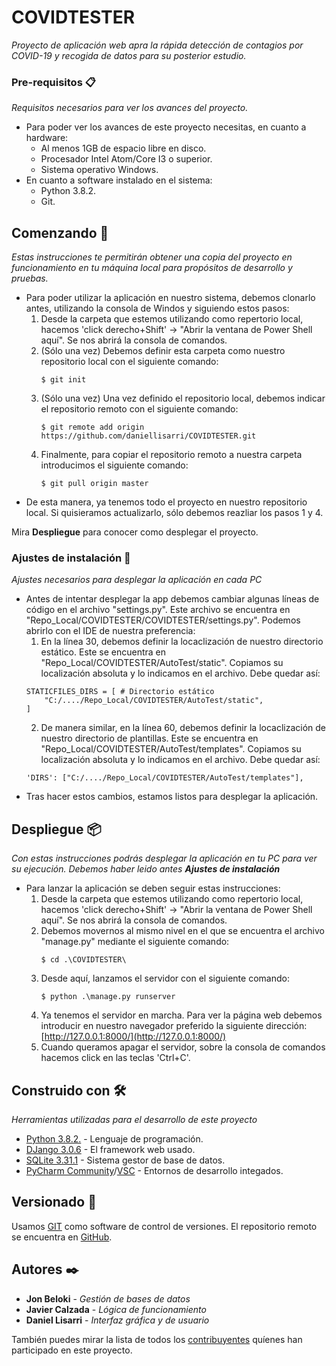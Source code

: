 # COVIDTESTER

_Proyecto de aplicación web apra la rápida detección de contagios por COVID-19 y recogida de datos para su posterior estudio._

### Pre-requisitos 📋

_Requisitos necesarios para ver los avances del proyecto._

+ Para poder ver los avances de este proyecto necesitas, en cuanto a hardware:
    - Al menos 1GB de espacio libre en disco.
    - Procesador Intel Atom/Core I3 o superior.
    - Sistema operativo Windows.
+ En cuanto a software instalado en el sistema:
    - Python 3.8.2.
    - Git.

## Comenzando 🚀

_Estas instrucciones te permitirán obtener una copia del proyecto en funcionamiento en tu máquina local para propósitos de desarrollo y pruebas._

+ Para poder utilizar la aplicación en nuestro sistema, debemos clonarlo antes, utilizando la consola de Windos y siguiendo estos pasos:
    1. Desde la carpeta que estemos utilizando como repertorio local, hacemos 'click derecho+Shift' -> "Abrir la ventana de Power Shell aquí". Se nos abrirá la consola de comandos.
    2. (Sólo una vez) Debemos definir esta carpeta como nuestro repositorio local con el siguiente comando:
        ```
        $ git init
        ```
    3. (Sólo una vez) Una vez definido el repositorio local, debemos indicar el repositorio remoto con el siguiente comando:
        ```
        $ git remote add origin https://github.com/daniellisarri/COVIDTESTER.git 
        ```
    4. Finalmente, para copiar el repositorio remoto a nuestra carpeta introducimos el siguiente comando:
        ```
        $ git pull origin master
        ```
- De esta manera, ya tenemos todo el proyecto en nuestro repositorio local. Si quisieramos actualizarlo, sólo debemos reazliar los pasos 1 y 4.

Mira **Despliegue** para conocer como desplegar el proyecto.

### Ajustes de instalación 🔧

_Ajustes necesarios para desplegar la aplicación en cada PC_

+ Antes de intentar desplegar la app debemos cambiar algunas líneas de código en el archivo "settings.py". Este archivo se encuentra en "Repo_Local/COVIDTESTER/COVIDTESTER/settings.py". Podemos abrirlo con el IDE de nuestra preferencia:
    1. En la línea 30, debemos definir la locaclización de nuestro directorio estático. Este se encuentra en "Repo_Local/COVIDTESTER/AutoTest/static". Copiamos su localización absoluta y lo indicamos en el archivo. Debe quedar así:
    ```
    STATICFILES_DIRS = [ # Directorio estático
        "C:/..../Repo_Local/COVIDTESTER/AutoTest/static",
    ]
    ```
    2. De manera similar, en la línea 60, debemos definir la locaclización de nuestro directorio de plantillas. Este se encuentra en "Repo_Local/COVIDTESTER/AutoTest/templates". Copiamos su localización absoluta y lo indicamos en el archivo. Debe quedar así:
    ```
    'DIRS': ["C:/..../Repo_Local/COVIDTESTER/AutoTest/templates"],
    ```
- Tras hacer estos cambios, estamos listos para desplegar la aplicación.

## Despliegue 📦

_Con estas instrucciones podrás desplegar la aplicación en tu PC para ver su ejecución. Debemos haber leido antes **Ajustes de instalación**_

+ Para lanzar la aplicación se deben seguir estas instrucciones:
    1. Desde la carpeta que estemos utilizando como repertorio local, hacemos 'click derecho+Shift' -> "Abrir la ventana de Power Shell aquí". Se nos abrirá la consola de comandos.
    2. Debemos movernos al mismo nivel en el que se encuentra el archivo "manage.py" mediante el siguiente comando:
        ```
        $ cd .\COVIDTESTER\
        ```
    3. Desde aquí, lanzamos el servidor con el siguiente comando:
        ```
        $ python .\manage.py runserver
        ```
    4. Ya tenemos el servidor en marcha. Para ver la página web debemos introducir en nuestro navegador preferido la siguiente dirección: [http://127.0.0.1:8000/](http://127.0.0.1:8000/)
    5. Cuando queramos apagar el servidor, sobre la consola de comandos hacemos click en las teclas 'Ctrl+C'.

## Construido con 🛠️

_Herramientas utilizadas para el desarrollo de este proyecto_

* [Python 3.8.2.](https://www.python.org/) - Lenguaje de programación.
* [DJango 3.0.6](https://www.djangoproject.com/) - El framework web usado.
* [SQLite 3.31.1](https://www.sqlite.org/index.html) - Sistema gestor de base de datos.
* [PyCharm Community](https://www.jetbrains.com/es-es/pycharm/)/[VSC](https://code.visualstudio.com/) - Entornos de desarrollo integados.

## Versionado 📌

Usamos [GIT](https://git-scm.com/) como software de control de versiones. El repositorio remoto se encuentra en [GitHub](https://github.com/daniellisarri/COVIDTESTER).

## Autores ✒️

* **Jon Beloki** - *Gestión de bases de datos*
* **Javier Calzada** - *Lógica de funcionamiento*
* **Daniel Lisarri** - *Interfaz gráfica y de usuario*

También puedes mirar la lista de todos los [contribuyentes](https://github.com/daniellisarri/COVIDTESTER/graphs/contributors) quíenes han participado en este proyecto. 
